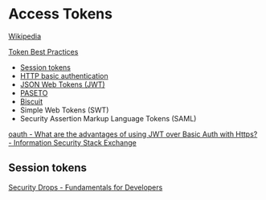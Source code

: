 # Access Tokens
[Wikipedia](https://en.wikipedia.org/wiki/Access_token)

[Token Best Practices](https://auth0.com/docs/secure/tokens/token-best-practices)

- [Session tokens](../Sessions/README.md#session-tokens)
- [HTTP basic authentication](Basic.md)
- [JSON Web Tokens (JWT)](JSON%20Web.md)
- [PASETO](PASETO.md)
- [Biscuit](Biscuit.md)
- Simple Web Tokens (SWT)
- Security Assertion Markup Language Tokens (SAML)

[oauth - What are the advantages of using JWT over Basic Auth with Https? - Information Security Stack Exchange](https://security.stackexchange.com/questions/248195/what-are-the-advantages-of-using-jwt-over-basic-auth-with-https)

## Session tokens
[Security Drops - Fundamentals for Developers](https://www.securitydrops.com/session-management/)
